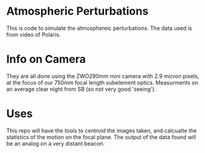 # Atmospheric Perturbations
This is code to simulate the atmosphereic perturbations. The data used is from video of Polaris.
# Info on Camera 
They are all done using the ZWO290mm mini camera with 2.9 micron pixels, at the focus of our 750mm focal length subelement optics. Measurments on an average clear night from SB (so not very good 'seeing').
# Uses
This repo will have the tools to centroid the images taken, and calcualte the statistics of the motion on the focal plane. 
The output of the data found will be an analog on a very distant beacon.
